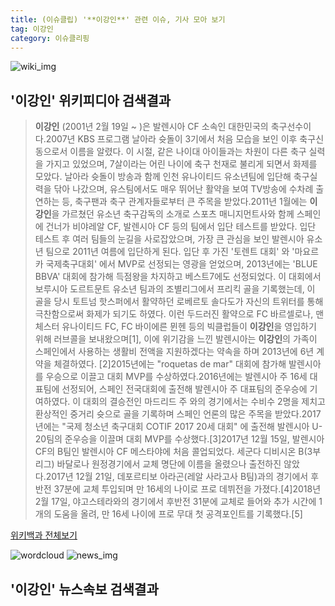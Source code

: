 ```yaml
---
title: (이슈클립) '**이강인**' 관련 이슈, 기사 모아 보기
tag: 이강인
category: 이슈클리핑
---
```

![wiki_img](https://user-images.githubusercontent.com/42597476/44503234-41136a80-a6d0-11e8-9071-6fc6418eafe4.png)
## **'**이강인**'** 위키피디아 검색결과
>**이강인** (2001년 2월 19일 ~ )은 발렌시아 CF 소속인 대한민국의 축구선수이다.2007년 KBS 프로그램 날아라 슛돌이 3기에서 처음 모습을 보인 이후 축구신동으로서 이름을 알렸다. 이 시절, 같은 나이대 아이들과는 차원이 다른 축구 실력을 가지고 있었으며, 7살이라는 어린 나이에 축구 천재로 불리게 되면서 화제를 모았다. 날아라 슛돌이 방송과 함께 인천 유나이티드 유소년팀에 입단해 축구실력을 닦아 나갔으며, 유스팀에서도 매우 뛰어난 활약을 보여 TV방송에 수차례 출연하는 등, 축구팬과 축구 관계자들로부터 큰 주목을 받았다.2011년 1월에는 **이강인**을 가르쳤던 유소년 축구감독의 소개로 스포츠 매니지먼트사와 함께 스페인에 건너가 비야레알 CF, 발렌시아 CF 등의 팀에서 입단 테스트를 받았다. 입단 테스트 후 여러 팀들의 눈길을 사로잡았으며, 가장 큰 관심을 보인 발렌시아 유소년 팀으로 2011년 여름에 입단하게 된다. 입단 후 가진 '토렌트 대회' 와 '마요르카 국제축구대회' 에서 MVP로 선정되는 영광을 얻었으며, 2013년에는 'BLUE BBVA' 대회에 참가해 득점왕을 차지하고 베스트7에도 선정되었다. 이 대회에서 보루시아 도르트문트 유소년 팀과의 조별리그에서 프리킥 골을 기록했는데, 이 골을 당시 토트넘 핫스퍼에서 활약하던 로베르토 솔다도가 자신의 트위터를 통해 극찬함으로써 화제가 되기도 하였다. 이런 두드러진 활약으로 FC 바르셀로나, 맨체스터 유나이티드 FC, FC 바이에른 뮌헨 등의 빅클럽들이 **이강인**을 영입하기 위해 러브콜을 보내왔으며[1], 이에 위기감을 느낀 발렌시아는 **이강인**의 가족이 스페인에서 사용하는 생활비 전액을 지원하겠다는 약속을 하며 2013년에 6년 계약을 체결하였다. [2]2015년에는 "roquetas de mar" 대회에 참가해 발렌시아를 우승으로 이끌고 대회 MVP를 수상하였다.2016년에는 발렌시아 주 16세 대표팀에 선정되어, 스페인 전국대회에 출전해 발렌시아 주 대표팀의 준우승에 기여하였다. 이 대회의 결승전인 마드리드 주 와의 경기에서는 수비수 2명을 제치고 환상적인 중거리 슛으로 골을 기록하며 스페인 언론의 많은 주목을 받았다.2017년에는 "국제 청소년 축구대회 COTIF 2017 20세 대회" 에 출전해 발렌시아 U-20팀의 준우승을 이끌며 대회 MVP를 수상했다.[3]2017년 12월 15일, 발렌시아 CF의 B팀인 발렌시아 CF 메스타야에 처음 콜업되었다. 세군다 디비시온 B(3부리그) 바달로나 원정경기에서 교체 명단에 이름을 올렸으나 출전하진 않았다.2017년 12월 21일, 데포르티보 아라곤(레알 사라고사 B팀)과의 경기에서 후반전 37분에 교체 투입되며 만 16세의 나이로 프로 데뷔전을 가졌다.[4]2018년 2월 17일, 야고스테라와의 경기에서 후반전 31분에 교체로 들어와 추가 시간에 1개의 도움을 올려, 만 16세 나이에 프로 무대 첫 공격포인트를 기록했다.[5]

<a href="https://ko.wikipedia.org/wiki/이강인" target="_blank">위키백과 전체보기</a>

![wordcloud](https://s3.ap-northeast-2.amazonaws.com/lyrics101-wordcloud/2018-09-20-1537409841.png)
![news_img](https://user-images.githubusercontent.com/42597476/44507050-1206f400-a6e4-11e8-8d98-7ffbfebb353f.png)
## **'**이강인**'** 뉴스속보 검색결과

